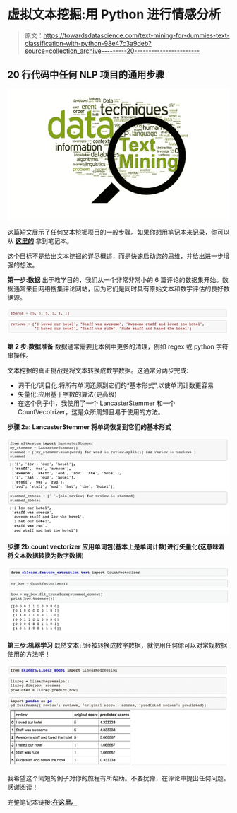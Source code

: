 # 虚拟文本挖掘:用 Python 进行情感分析

> 原文：<https://towardsdatascience.com/text-mining-for-dummies-text-classification-with-python-98e47c3a9deb?source=collection_archive---------20----------------------->

## 20 行代码中任何 NLP 项目的通用步骤

![](img/e31aaf0fd55f286ca308055e0afedd93.png)

这篇短文展示了任何文本挖掘项目的一般步骤。如果你想用笔记本来记录，你可以从 [**这里的**](https://jooskorstanje.com/Text_mining_for_dummies.html) 拿到笔记本。

这个目标不是给出文本挖掘的详尽概述，而是快速启动您的思维，并给出进一步增强的想法。

**第一步:数据**
出于教学目的，我们从一个非常非常小的 6 篇评论的数据集开始。数据通常来自网络搜集评论网站，因为它们是同时具有原始文本和数字评估的良好数据源。

![](img/b4f96ff451ee495eccd3288830af271b.png)

**第 2 步:数据准备**
数据通常需要比本例中更多的清理，例如 regex 或 python 字符串操作。

文本挖掘的真正挑战是将文本转换成数字数据。这通常分两步完成:

*   词干化/词目化:将所有单词还原到它们的“基本形式”,以使单词计数更容易
*   矢量化:应用基于字数的算法(更高级)
*   在这个例子中，我使用了一个 LancasterStemmer 和一个 CountVecotrizer，这是众所周知且易于使用的方法。

**步骤 2a: LancasterStemmer 将单词恢复到它们的基本形式**

![](img/d38ac38497162999ebdf01ce2785e537.png)

**步骤 2b:count vectorizer 应用单词包(基本上是单词计数)进行矢量化(这意味着将文本数据转换为数字数据)**

![](img/b231ad9ae1e24d9e3f8f3600485703ec.png)

**第三步:机器学习**
既然文本已经被转换成数字数据，就使用任何你可以对常规数据使用的方法吧！

![](img/f2848c67f0083ad7e0881606bf3db83c.png)

我希望这个简短的例子对你的旅程有所帮助。不要犹豫，在评论中提出任何问题。感谢阅读！

完整笔记本链接:[**在这里。**](http://jooskorstanje.com/Text_mining_for_dummies.html)